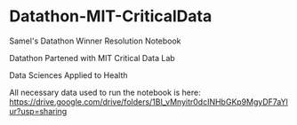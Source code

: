 # Datathon-MIT-CriticalData
Samel's Datathon Winner Resolution Notebook<br>

Datathon Partened with MIT Critical Data Lab <br>

Data Sciences Applied to Health <br>

All necessary data used to run the notebook is here:<br>
https://drive.google.com/drive/folders/1BI_vMnyitr0dcINHbGKp9MgyDF7aYlur?usp=sharing
